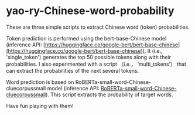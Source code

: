 # yao-ry-Chinese-word-probability

These are three simple scripts to extract Chinese word (token) probabilities.

Token prediction is performed using the bert-base-Chinese model (inference API: [https://huggingface.co/google-bert/bert-base-chinese](https://huggingface.co/google-bert/bert-base-chinese)). It (i.e., 'single_token') generates the top 50 possible tokens along with their probabilities. I also experimented with a script （i.e.， ‘multi_tokens’） that can extract the probabilities of the next several tokens.

Word prediction is based on RoBERTa-small-word-Chinese-cluecorpussmall model (inference API: [RoBERTa-small-word-Chinese-cluecorpussmall](https://huggingface.co/uer/roberta-small-word-chinese-cluecorpussmall)). This script extracts the probability of target words.

Have fun playing with them!
